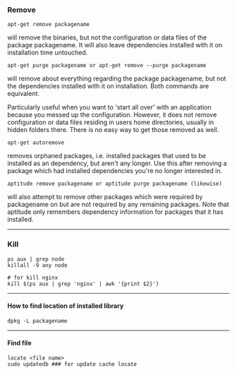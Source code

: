 ### Remove
```console
apt-get remove packagename
```

will remove the binaries, but not the configuration or data files of the package packagename. It will also leave dependencies installed with it on installation time untouched.
```console 
apt-get purge packagename or apt-get remove --purge packagename
```

will remove about everything regarding the package packagename, but not the dependencies installed with it on installation.
Both commands are equivalent.

Particularly useful when you want to 'start all over' with an application because you messed up the configuration. However, 
it does not remove configuration or data files residing in users home directories, usually in hidden folders there. 
There is no easy way to get those removed as well.

```console
apt-get autoremove
```

removes orphaned packages, i.e. installed packages that used to be installed as an dependency, 
but aren't any longer. Use this after removing a package which had installed dependencies you're no longer interested in.

```console
aptitude remove packagename or aptitude purge packagename (likewise)
```

will also attempt to remove other packages which were required by packagename on but are not required by any remaining packages. 
Note that aptitude only remembers dependency information for packages that it has installed.
___________
### Kill 
```console
ps aux | grep node
killall -9 any node

# for kill nginx
kill $(ps aux | grep 'nginx' | awk '{print $2}')

```
___________
#### How to find location of installed library
``` console
dpkg -L packagename
```
___________
#### Find file
``` console 
locate <file name>
sudo updatedb ### for update cache locate
```
